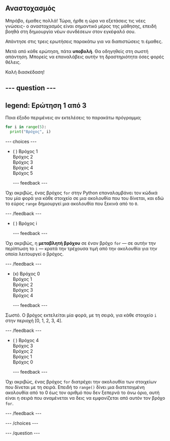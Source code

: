 ## Αναστοχασμός

Μπράβο, έμαθες πολλά! Τώρα, ήρθε η ώρα να εξετάσεις τις νέες γνώσεις- ο αναστοχασμός είναι σημαντικό μέρος της μάθησης, επειδή βοηθά στη δημιουργία νέων συνδέσεων στον εγκέφαλό σου.

Απάντησε στις τρεις ερωτήσεις παρακάτω για να διαπιστώσεις τι έμαθες.

Μετά από κάθε ερώτηση, πάτα **υποβολή**. Θα οδηγηθείς στη σωστή απάντηση. Μπορείς να επαναλάβεις αυτήν τη δραστηριότητα όσες φορές θέλεις.

Καλή διασκέδαση!

--- question ---
---
legend: Ερώτηση 1 από 3
---

Ποια έξοδο περιμένεις αν εκτελέσεις το παρακάτω πρόγραμμα;

```python
for i in range(5):
  print("Βρόχος", i)
```

--- choices ---

- ( ) Βρόχος 1 <br> Βρόχος 2 <br> Βρόχος 3 <br> Βρόχος 4 <br> Βρόχος 5

  --- feedback ---

Όχι ακριβώς, ένας βρόχος `for` στην Python επαναλαμβάνει τον κώδικά του μία φορά για κάθε στοιχείο σε μια ακολουθία που του δίνεται, και εδώ το εύρος `range` δημιουργεί μια ακολουθία που ξεκινά από το `0`.

  --- /feedback ---

- ( ) Βρόχος i

  --- feedback ---

Όχι ακριβώς, η **μεταβλητή βρόχου** σε έναν βρόχο `for` — σε αυτήν την περίπτωση το `i` — κρατά την τρέχουσα τιμή από την ακολουθία για την οποία λειτουργεί ο βρόχος.

  --- /feedback ---

- (x) Βρόχος 0 <br> Βρόχος 1 <br> Βρόχος 2 <br> Βρόχος 3 <br> Βρόχος 4

  --- feedback ---

Σωστό. Ο βρόχος εκτελείται μία φορά, με τη σειρά, για κάθε στοιχείο `i` στην περιοχή [0, 1, 2, 3, 4].

  --- /feedback ---

- ( ) Βρόχος 4 <br> Βρόχος 3 <br> Βρόχος 2 <br> Βρόχος 1 <br> Βρόχος 0

  --- feedback ---

Όχι ακριβώς, ένας βρόχος `for` διατρέχει την ακολουθία των στοιχείων που δίνεται με τη σειρά. Επειδή το `range()` δίνει μια διατεταγμένη ακολουθία από το 0 έως τον αριθμό που δεν ξεπερνά το άνω όριο, αυτή είναι η σειρά που αναμένεται να δεις να εμφανίζεται από αυτόν τον βρόχο `for`.

  --- /feedback ---

--- /choices ---

--- /question ---

